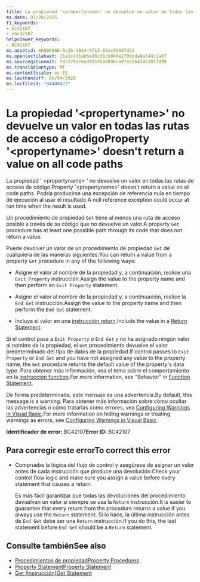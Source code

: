 ```yaml
---
title: La propiedad '<propertyname>' no devuelve un valor en todas las rutas de acceso a código
ms.date: 07/20/2015
f1_keywords:
- bc42107
- vbc42107
helpviewer_keywords:
- BC42107
ms.assetid: 06800966-9c3b-4844-9f13-83ac95607d32
ms.openlocfilehash: 21a1c4dbab6e26cd1cb848e270bbda9a544c2a67
ms.sourcegitcommit: f8c270376ed905f6a8896ce0fe25b4f4b38ff498
ms.translationtype: MT
ms.contentlocale: es-ES
ms.lasthandoff: 06/04/2020
ms.locfileid: "84400427"
---
```

# <a name="property-propertyname-doesnt-return-a-value-on-all-code-paths"></a><span data-ttu-id="10f47-102">La propiedad '\<propertyname>' no devuelve un valor en todas las rutas de acceso a código</span><span class="sxs-lookup"><span data-stu-id="10f47-102">Property '\<propertyname>' doesn't return a value on all code paths</span></span>
<span data-ttu-id="10f47-103">La propiedad ' \<propertyname> ' no devuelve un valor en todas las rutas de acceso de código.</span><span class="sxs-lookup"><span data-stu-id="10f47-103">Property '\<propertyname>' doesn't return a value on all code paths.</span></span> <span data-ttu-id="10f47-104">Podría producirse una excepción de referencia nula en tiempo de ejecución al usar el resultado.</span><span class="sxs-lookup"><span data-stu-id="10f47-104">A null reference exception could occur at run time when the result is used.</span></span>  
  
 <span data-ttu-id="10f47-105">Un procedimiento de propiedad `Get` tiene al menos una ruta de acceso posible a través de su código que no devuelve un valor.</span><span class="sxs-lookup"><span data-stu-id="10f47-105">A property `Get` procedure has at least one possible path through its code that does not return a value.</span></span>  
  
 <span data-ttu-id="10f47-106">Puede devolver un valor de un procedimiento de propiedad `Get` de cualquiera de las maneras siguientes:</span><span class="sxs-lookup"><span data-stu-id="10f47-106">You can return a value from a property `Get` procedure in any of the following ways:</span></span>  
  
- <span data-ttu-id="10f47-107">Asigne el valor al nombre de la propiedad y, a continuación, realice una `Exit Property` instrucción.</span><span class="sxs-lookup"><span data-stu-id="10f47-107">Assign the value to the property name and then perform an `Exit Property` statement.</span></span>  
  
- <span data-ttu-id="10f47-108">Asigne el valor al nombre de la propiedad y, a continuación, realice la `End Get` instrucción.</span><span class="sxs-lookup"><span data-stu-id="10f47-108">Assign the value to the property name and then perform the `End Get` statement.</span></span>  
  
- <span data-ttu-id="10f47-109">Incluya el valor en una [instrucción return](../statements/return-statement.md).</span><span class="sxs-lookup"><span data-stu-id="10f47-109">Include the value in a [Return Statement](../statements/return-statement.md).</span></span>  
  
 <span data-ttu-id="10f47-110">Si el control pasa a `Exit Property` o `End Get` y no ha asignado ningún valor al nombre de la propiedad, el `Get` procedimiento devuelve el valor predeterminado del tipo de datos de la propiedad.</span><span class="sxs-lookup"><span data-stu-id="10f47-110">If control passes to `Exit Property` or `End Get` and you have not assigned any value to the property name, the `Get` procedure returns the default value of the property's data type.</span></span> <span data-ttu-id="10f47-111">Para obtener más información, vea el tema sobre el comportamiento en la [instrucción function](../statements/function-statement.md).</span><span class="sxs-lookup"><span data-stu-id="10f47-111">For more information, see "Behavior" in [Function Statement](../statements/function-statement.md).</span></span>  
  
 <span data-ttu-id="10f47-112">De forma predeterminada, este mensaje es una advertencia.</span><span class="sxs-lookup"><span data-stu-id="10f47-112">By default, this message is a warning.</span></span> <span data-ttu-id="10f47-113">Para obtener más información sobre cómo ocultar las advertencias o cómo tratarlas como errores, vea [Configuring Warnings in Visual Basic](/visualstudio/ide/configuring-warnings-in-visual-basic).</span><span class="sxs-lookup"><span data-stu-id="10f47-113">For more information on hiding warnings or treating warnings as errors, see [Configuring Warnings in Visual Basic](/visualstudio/ide/configuring-warnings-in-visual-basic).</span></span>  
  
 <span data-ttu-id="10f47-114">**Identificador de error:** BC42107</span><span class="sxs-lookup"><span data-stu-id="10f47-114">**Error ID:** BC42107</span></span>  
  
## <a name="to-correct-this-error"></a><span data-ttu-id="10f47-115">Para corregir este error</span><span class="sxs-lookup"><span data-stu-id="10f47-115">To correct this error</span></span>  
  
- <span data-ttu-id="10f47-116">Compruebe la lógica del flujo de control y asegúrese de asignar un valor antes de cada instrucción que produce una devolución.</span><span class="sxs-lookup"><span data-stu-id="10f47-116">Check your control flow logic and make sure you assign a value before every statement that causes a return.</span></span>  
  
     <span data-ttu-id="10f47-117">Es más fácil garantizar que todas las devoluciones del procedimiento devuelvan un valor si siempre se usa la `Return` instrucción.</span><span class="sxs-lookup"><span data-stu-id="10f47-117">It is easier to guarantee that every return from the procedure returns a value if you always use the `Return` statement.</span></span> <span data-ttu-id="10f47-118">Si lo hace, la última instrucción antes de `End Get` debe ser una `Return` instrucción.</span><span class="sxs-lookup"><span data-stu-id="10f47-118">If you do this, the last statement before `End Get` should be a `Return` statement.</span></span>  
  
## <a name="see-also"></a><span data-ttu-id="10f47-119">Consulte también</span><span class="sxs-lookup"><span data-stu-id="10f47-119">See also</span></span>

- [<span data-ttu-id="10f47-120">Procedimientos de propiedad</span><span class="sxs-lookup"><span data-stu-id="10f47-120">Property Procedures</span></span>](../../programming-guide/language-features/procedures/property-procedures.md)
- [<span data-ttu-id="10f47-121">Property Statement</span><span class="sxs-lookup"><span data-stu-id="10f47-121">Property Statement</span></span>](../statements/property-statement.md)
- [<span data-ttu-id="10f47-122">Get (Instrucción)</span><span class="sxs-lookup"><span data-stu-id="10f47-122">Get Statement</span></span>](../statements/get-statement.md)

